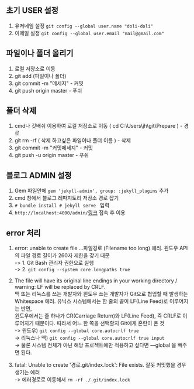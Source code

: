 ## 초기 USER 설정
  1. 유저네임 설정 `git config --global user.name "doli-doli"`
  2. 이메일 설정 `git config --global user.email "mail@gmail.com"`
  
## 파일이나 폴더 올리기
  1. 로컬 저장소로 이동
  2. git add (파일이나 폴더)
  3. git commit -m "메세지" - 커밋
  4. git push origin master - 푸쉬
  
## 폴더 삭제
  1. cmd나 깃배쉬 이용하여 로컬 저장소로 이동 ( cd C:\Users\jh\git\Prepare ) - 경로
  2. git rm -rf ( 삭제 하고싶은 파일이나 폴더 이름 ) - 삭제
  3. git commit -m "커밋메세지" - 커밋
  4. git push -u origin master - 푸쉬
  
## 블로그 ADMIN 설정
  1. Gem 파일안에 `gem 'jekyll-admin', group: :jekyll_plugins` 추가
  2. cmd 창에서 블로그 레파지토리 저장소 경로 잡기
  3. `# bundle install # jekyll serve ` 입력
  4. `http://localhost:4000/admin/`[링크](http://localhost:4000/admin/) 접속 후 이용

## error 처리
  1. error: unable to create file ...파일경로 (Filename too long) 에러. 윈도우 API의 파일 경로 길이가 260자 제한을 갖기 때문<br/> 
  -> 1. Git Bash 관리자 권한으로 실행<br/> 
  -> 2. `git config --system core.longpaths true`
  
  2. The file will have its original line endings in your working directory / warning: LF will be replaced by CRLF.  <br/>
  맥 또는 리눅스를 쓰는 개발자와 윈도우 쓰는 개발자가 Git으로 협업할 때 발생하는 Whitespace 에러. 유닉스 시스템에서는 한 줄의 끝이 LF(Line Feed)로 이루어지는 반면,<br/>
  윈도우에서는 줄 하나가 CR(Carriage Return)와 LF(Line Feed), 즉 CRLF로 이루어지기 때문이다. 따라서 어느 한 쪽을 선택할지 Git에게 혼란이 온 것<br/>
  -> 윈도우) `git config --global core.autocrlf true` <br/>
  -> 리눅스나 맥) `git config --global core.autocrlf true input` <br/>
  -> 물론 시스템 전체가 아닌 해당 프로젝트에만 적용하고 싶다면 —global 을 빼주면 된다.<br/>
  
  3. fatal: Unable to create '경로.git/index.lock': File exists. 잘못 커밋했을 경우 생기는 에러<br/>
  -> 에러경로로 이동해서 `rm -rf ./.git/index.lock`<br/>
  
